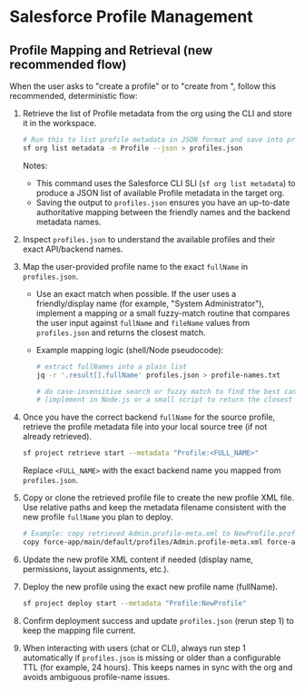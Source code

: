 # Salesforce Profile Management

## Profile Mapping and Retrieval (new recommended flow)

When the user asks to "create a profile" or to "create from <source profile>", follow this recommended, deterministic flow:

1. Retrieve the list of Profile metadata from the org using the CLI and store it in the workspace.

    ```bash
    # Run this to list profile metadata in JSON format and save into profiles.json
    sf org list metadata -m Profile --json > profiles.json
    ```

    Notes:

    - This command uses the Salesforce CLI SLI (`sf org list metadata`) to produce a JSON list of available Profile metadata in the target org.
    - Saving the output to `profiles.json` ensures you have an up-to-date authoritative mapping between the friendly names and the backend metadata names.

2. Inspect `profiles.json` to understand the available profiles and their exact API/backend names.

3. Map the user-provided profile name to the exact `fullName` in `profiles.json`.

    - Use an exact match when possible. If the user uses a friendly/display name (for example, "System Administrator"), implement a mapping or a small fuzzy-match routine that compares the user input against `fullName` and `fileName` values from `profiles.json` and returns the closest match.

    - Example mapping logic (shell/Node pseudocode):

        ```bash
        # extract fullNames into a plain list
        jq -r '.result[].fullName' profiles.json > profile-names.txt

        # do case-insensitive search or fuzzy match to find the best candidate
        # (implement in Node.js or a small script to return the closest fullName)
        ```

4. Once you have the correct backend `fullName` for the source profile, retrieve the profile metadata file into your local source tree (if not already retrieved).

    ```bash
    sf project retrieve start --metadata "Profile:<FULL_NAME>"
    ```

    Replace `<FULL_NAME>` with the exact backend name you mapped from `profiles.json`.

5. Copy or clone the retrieved profile file to create the new profile XML file. Use relative paths and keep the metadata filename consistent with the new profile `fullName` you plan to deploy.

    ```bash
    # Example: copy retrieved Admin.profile-meta.xml to NewProfile.profile-meta.xml
    copy force-app/main/default/profiles/Admin.profile-meta.xml force-app/main/default/profiles/NewProfile.profile-meta.xml
    ```

6. Update the new profile XML content if needed (display name, permissions, layout assignments, etc.).

7. Deploy the new profile using the exact new profile name (fullName).

    ```bash
    sf project deploy start --metadata "Profile:NewProfile"
    ```

8. Confirm deployment success and update `profiles.json` (rerun step 1) to keep the mapping file current.

9. When interacting with users (chat or CLI), always run step 1 automatically if `profiles.json` is missing or older than a configurable TTL (for example, 24 hours). This keeps names in sync with the org and avoids ambiguous profile-name issues.

